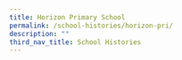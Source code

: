 ```yaml
---
title: Horizon Primary School
permalink: /school-histories/horizon-pri/
description: ""
third_nav_title: School Histories
---
```

